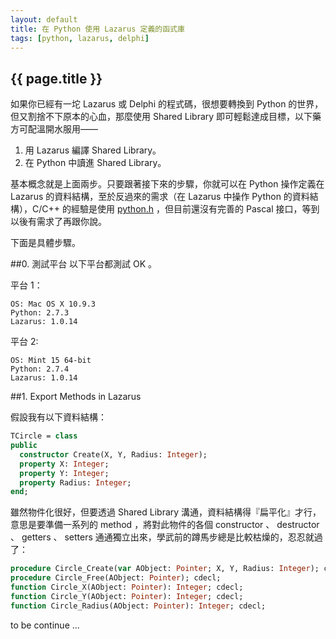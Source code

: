```yaml
---
layout: default
title: 在 Python 使用 Lazarus 定義的函式庫
tags: [python, lazarus, delphi]
---
```

<h2>{{ page.title }}</h2>

如果你已經有一坨 Lazarus 或 Delphi 的程式碼，很想要轉換到 Python 的世界，但又割捨不下原本的心血，那麼使用 Shared Library 即可輕鬆達成目標，以下藥方可配溫開水服用——

1. 用 Lazarus 編譯 Shared Library。
2. 在 Python 中讀進 Shared Library。

基本概念就是上面兩步。只要跟著接下來的步驟，你就可以在 Python 操作定義在 Lazarus 的資料結構，至於反過來的需求（在 Lazarus 中操作 Python 的資料結構），C/C++ 的經驗是使用 [python.h](https://docs.python.org/2/extending/extending.html) ，但目前還沒有完善的 Pascal 接口，等到以後有需求了再跟你說。

下面是具體步驟。

##0. 測試平台
以下平台都測試 OK 。

平台 1：

```
OS: Mac OS X 10.9.3
Python: 2.7.3
Lazarus: 1.0.14
```

平台 2:

```
OS: Mint 15 64-bit
Python: 2.7.4
Lazarus: 1.0.14
```

##1. Export Methods in Lazarus

假設我有以下資料結構：

```pascal
TCircle = class
public
  constructor Create(X, Y, Radius: Integer);
  property X: Integer;
  property Y: Integer;
  property Radius: Integer;
end;
```

雖然物件化很好，但要透過 Shared Library 溝通，資料結構得『扁平化』才行，意思是要準備一系列的 method ，將對此物件的各個 constructor 、 destructor 、 getters 、 setters 通通獨立出來，學武前的蹲馬步總是比較枯燥的，忍忍就過了：

```pascal
procedure Circle_Create(var AObject: Pointer; X, Y, Radius: Integer); cdecl;
procedure Circle_Free(AObject: Pointer); cdecl;
function Circle_X(AObject: Pointer): Integer; cdecl;
function Circle_Y(AObject: Pointer): Integer; cdecl;
function Circle_Radius(AObject: Pointer): Integer; cdecl;
```

to be continue ...
